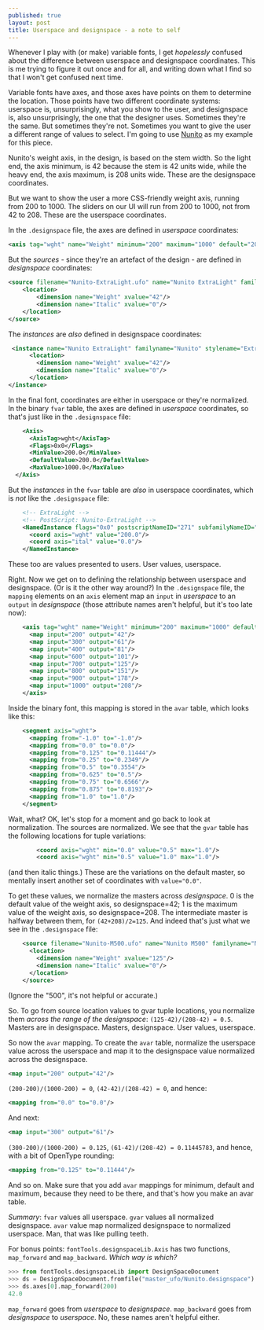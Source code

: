 ```yaml
---
published: true
layout: post
title: Userspace and designspace - a note to self
---
```


Whenever I play with (or make) variable fonts, I get *hopelessly* confused about the difference between userspace and designspace coordinates. This is me trying to figure it out once and for all, and writing down what I find so that I won't get confused next time.

Variable fonts have axes, and those axes have points on them to determine the location. Those points have two different coordinate systems: userspace is, unsurprisingly, what you show to the user, and designspace is, also unsurprisingly, the one that the designer uses. Sometimes they're the same. But sometimes they're not. Sometimes you want to give the user a different range of values to select. I'm going to use [Nunito](https://fonts.google.com/specimen/Nunito) as my example for this piece.

Nunito's weight axis, in the design, is based on the stem width. So the light end, the axis minimum, is 42 because the stem is 42 units wide, while the heavy end, the axis maximum, is 208 units wide. These are the designspace coordinates.

But we want to show the user a more CSS-friendly weight axis, running from 200 to 1000. The sliders on our UI will run from 200 to 1000, not from 42 to 208. These are the userspace coordinates.

In the `.designspace` file, the axes are defined in *userspace* coordinates:

```xml
<axis tag="wght" name="Weight" minimum="200" maximum="1000" default="200"/>
```

But the *sources* - since they're an artefact of the design - are defined in *designspace* coordinates:

```xml
<source filename="Nunito-ExtraLight.ufo" name="Nunito ExtraLight" familyname="Nunito" stylename="ExtraLight">
    <location>
        <dimension name="Weight" xvalue="42"/>
        <dimension name="Italic" xvalue="0"/>
    </location>
</source>
```

The *instances* are *also* defined in designspace coordinates:

```xml
 <instance name="Nunito ExtraLight" familyname="Nunito" stylename="ExtraLight" filename="instance_ufo/Nunito-ExtraLight.ufo" stylemapfamilyname="Nunito ExtraLight" stylemapstylename="regular">
      <location>
        <dimension name="Weight" xvalue="42"/>
        <dimension name="Italic" xvalue="0"/>
      </location>
</instance>
```

In the final font, coordinates are either in userspace or they're normalized. In the binary `fvar` table, the axes are defined in *userspace* coordinates, so that's just like in the `.designspace` file:

```xml
    <Axis>
      <AxisTag>wght</AxisTag>
      <Flags>0x0</Flags>
      <MinValue>200.0</MinValue>
      <DefaultValue>200.0</DefaultValue>
      <MaxValue>1000.0</MaxValue>
  </Axis>
```

But the *instances* in the `fvar` table are *also* in userspace coordinates, which is *not* like the `.designspace` file:

```xml
    <!-- ExtraLight -->
    <!-- PostScript: Nunito-ExtraLight -->
    <NamedInstance flags="0x0" postscriptNameID="271" subfamilyNameID="258">
      <coord axis="wght" value="200.0"/>
      <coord axis="ital" value="0.0"/>
    </NamedInstance>
```

These too are values presented to users. User values, userspace.

Right. Now we get on to defining the relationship between userspace and designspace. (Or is it the other way around?) In the `.designspace` file, the `mapping` elements on an `axis` element map an `input` in *userspace* to an `output` in *designspace* (those attribute names aren't helpful, but it's too late now):

```xml
    <axis tag="wght" name="Weight" minimum="200" maximum="1000" default="200">
      <map input="200" output="42"/>
      <map input="300" output="61"/>
      <map input="400" output="81"/>
      <map input="600" output="101"/>
      <map input="700" output="125"/>
      <map input="800" output="151"/>
      <map input="900" output="178"/>
      <map input="1000" output="208"/>
    </axis>
```

Inside the binary font, this mapping is stored in the `avar` table, which looks like this:

```xml
    <segment axis="wght">
      <mapping from="-1.0" to="-1.0"/>
      <mapping from="0.0" to="0.0"/>
      <mapping from="0.125" to="0.11444"/>
      <mapping from="0.25" to="0.2349"/>
      <mapping from="0.5" to="0.3554"/>
      <mapping from="0.625" to="0.5"/>
      <mapping from="0.75" to="0.6566"/>
      <mapping from="0.875" to="0.8193"/>
      <mapping from="1.0" to="1.0"/>
    </segment>
```

Wait, what? OK, let's stop for a moment and go back to look at normalization. The sources are normalized. We see that the `gvar` table has the following locations for tuple variations:

```xml
        <coord axis="wght" min="0.0" value="0.5" max="1.0"/>
        <coord axis="wght" min="0.5" value="1.0" max="1.0"/>
```

(and then italic things.) These are the variations on the default master, so mentally insert another set of coordinates with `value="0.0"`. 

To get these values, we normalize the masters across *designspace*. 0 is the default value of the weight axis, so designspace=42; 1 is the maximum value of the weight axis, so designspace=208. The intermediate master is halfway between them, for `(42+208)/2=125`. And indeed that's just what we see in the `.designspace` file:

```xml
    <source filename="Nunito-M500.ufo" name="Nunito M500" familyname="Nunito" stylename="M500">
      <location>
        <dimension name="Weight" xvalue="125"/>
        <dimension name="Italic" xvalue="0"/>
      </location>
    </source>
```

(Ignore the "500", it's not helpful or accurate.)

So. To go from source location values to gvar tuple locations, you normalize them *across the range of the designspace*: `(125-42)/(208-42) = 0.5`. Masters are in designspace. Masters, designspace. User values, userspace.

So now the `avar` mapping. To create the `avar` table, normalize the userspace value across the userspace and map it to the designspace value normalized across the designspace.

```xml
<map input="200" output="42"/>
```

`(200-200)/(1000-200) = 0`, `(42-42)/(208-42) = 0`, and hence:

```xml
<mapping from="0.0" to="0.0"/>
```

And next:

```xml
<map input="300" output="61"/>
```

`(300-200)/(1000-200) = 0.125`, `(61-42)/(208-42) = 0.11445783`, and hence, with a bit of OpenType rounding:

```xml
<mapping from="0.125" to="0.11444"/>
```

And so on. Make sure that you add `avar` mappings for minimum, default and maximum, because they need to be there, and that's how you make an avar table.

*Summary*: `fvar` values all userspace. `gvar` values all normalized designspace. `avar` value map normalized designspace to normalized userspace. Man, that was like pulling teeth.

For bonus points: `fontTools.designspaceLib.Axis` has two functions, `map_forward` and `map_backward`. *Which way is which?*

```python
>>> from fontTools.designspaceLib import DesignSpaceDocument
>>> ds = DesignSpaceDocument.fromfile("master_ufo/Nunito.designspace")
>>> ds.axes[0].map_forward(200)
42.0
```

`map_forward` goes from *userspace* to *designspace*. `map_backward` goes from *designspace* to *userspace*. No, these names aren't helpful either.
